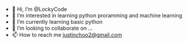 - 👋 Hi, I’m @LockyCode
- 👀 I’m interested in learning python proramming and machine learning
- 🌱 I’m currently learning basic python
- 💞️ I’m looking to collaborate on ...
- 📫 How to reach me justinchoo2@gmail.com

<!---
LockyCode/LockyCode is a ✨ special ✨ repository because its `README.md` (this file) appears on your GitHub profile.
You can click the Preview link to take a look at your changes.
--->
